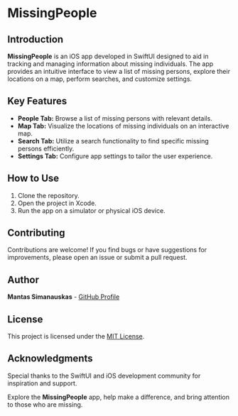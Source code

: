 # MissingPeople

## Introduction
**MissingPeople** is an iOS app developed in SwiftUI designed to aid in tracking and managing information about missing individuals. The app provides an intuitive interface to view a list of missing persons, explore their locations on a map, perform searches, and customize settings.

## Key Features
- **People Tab:** Browse a list of missing persons with relevant details.
- **Map Tab:** Visualize the locations of missing individuals on an interactive map.
- **Search Tab:** Utilize a search functionality to find specific missing persons efficiently.
- **Settings Tab:** Configure app settings to tailor the user experience.

## How to Use
1. Clone the repository.
2. Open the project in Xcode.
3. Run the app on a simulator or physical iOS device.

## Contributing
Contributions are welcome! If you find bugs or have suggestions for improvements, please open an issue or submit a pull request.

## Author
**Mantas Simanauskas** - [GitHub Profile](https://github.com/Manteh)

## License
This project is licensed under the [MIT License](LICENSE).

## Acknowledgments
Special thanks to the SwiftUI and iOS development community for inspiration and support.

Explore the **MissingPeople** app, help make a difference, and bring attention to those who are missing.
